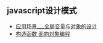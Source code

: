 ## javascript设计模式
- [应用场景___全局变量与对象的设计](https://github.com/leefinder/blogs/tree/master/src/js-think/design-mode/day-1)
- [构造函数 面向对象编程](https://github.com/leefinder/blogs/tree/master/src/js-think/design-mode/day-1)